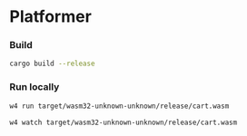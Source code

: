 # Platformer

### Build

```bash
cargo build --release
```

### Run locally

```bash
w4 run target/wasm32-unknown-unknown/release/cart.wasm
```

```bash
w4 watch target/wasm32-unknown-unknown/release/cart.wasm
```
